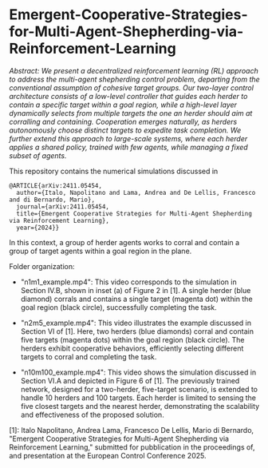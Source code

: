 # Emergent-Cooperative-Strategies-for-Multi-Agent-Shepherding-via-Reinforcement-Learning

*Abstract: We present a decentralized reinforcement learning (RL) approach to address the multi-agent shepherding control problem, departing from the conventional assumption of cohesive target groups. 
Our two-layer control architecture consists of a low-level controller that guides each herder to contain a specific target within a goal region, while a high-level layer dynamically selects from multiple targets the one an herder should aim at corralling and containing. Cooperation emerges naturally, as herders autonomously choose distinct targets to expedite task completion. We further extend this approach to large-scale systems, where each herder applies a shared policy, trained with few agents, while managing a fixed subset of agents.*

This repository contains the numerical simulations discussed in 
```
@ARTICLE{arXiv:2411.05454,
  author={Italo, Napolitano and Lama, Andrea and De Lellis, Francesco and di Bernardo, Mario},
  journal={arXiv:2411.05454, 
  title={Emergent Cooperative Strategies for Multi-Agent Shepherding via Reinforcement Learning}, 
  year={2024}}
```
In this context, a group of herder agents works to corral and contain a group of target agents within a goal region in the plane.

Folder organization:

- "n1m1_example.mp4": This video corresponds to the simulation in Section IV.B, shown in inset (a) of Figure 2 in [1]. A single herder (blue diamond) corrals and contains a single target (magenta dot) within the goal region (black circle), successfully completing the task.
  
- "n2m5_example.mp4": This video illustrates the example discussed in Section VI of [1]. Here, two herders (blue diamonds) corral and contain five targets (magenta dots) within the goal region (black circle). The herders exhibit cooperative behaviors, efficiently selecting different targets to corral and completing the task.

- "n10m100_example.mp4": This video shows the simulation discussed in Section VI.A and depicted in Figure 6 of [1]. The previously trained network, designed for a two-herder, five-target scenario, is extended to handle 10 herders and 100 targets. Each herder is limited to sensing the five closest targets and the nearest herder, demonstrating the scalability and effectiveness of the proposed solution.

[1]: Italo Napolitano, Andrea Lama, Francesco De Lellis, Mario di Bernardo, "Emergent Cooperative Strategies for Multi-Agent Shepherding via Reinforcement Learning," submitted for pubblication in the proceedings of, and presentation at the European Control Conference 2025.
